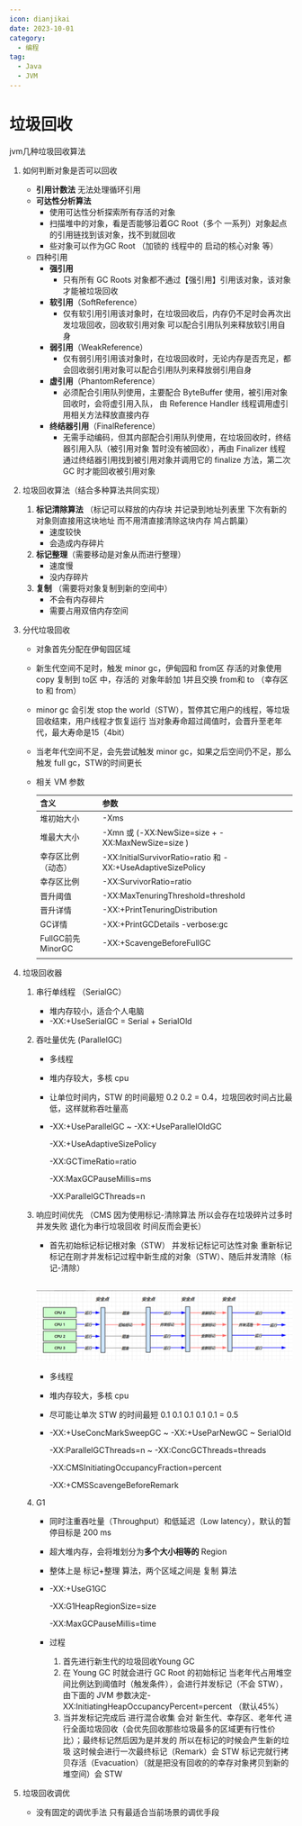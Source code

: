 ```yaml
---
icon: dianjikai
date: 2023-10-01
category:
  - 编程
tag:
  - Java
  - JVM
---
```

# 垃圾回收
jvm几种垃圾回收算法
<!-- more -->

1. 如何判断对象是否可以回收

   - **引用计数法**  无法处理循环引用
   - **可达性分析算法**
     - 使用可达性分析探索所有存活的对象
     - 扫描堆中的对象，看是否能够沿着GC Root（多个 一系列）对象起点的引用链找到该对象，找不到就回收
     - 些对象可以作为GC Root  （加锁的  线程中的  启动的核心对象  等）
   - 四种引用
     - **强引用** 
       - 只有所有 GC Roots 对象都不通过【强引用】引用该对象，该对象才能被垃圾回收 
     - **软引用**（SoftReference） 
       - 仅有软引用引用该对象时，在垃圾回收后，内存仍不足时会再次出发垃圾回收，回收软引用对象 可以配合引用队列来释放软引用自身 
     - **弱引用**（WeakReference） 
       - 仅有弱引用引用该对象时，在垃圾回收时，无论内存是否充足，都会回收弱引用对象可以配合引用队列来释放弱引用自身 
     - **虚引用**（PhantomReference） 
       - 必须配合引用队列使用，主要配合 ByteBuffer 使用，被引用对象回收时，会将虚引用入队， 由 Reference Handler 线程调用虚引用相关方法释放直接内存 
     - **终结器引用**（FinalReference） 
       - 无需手动编码，但其内部配合引用队列使用，在垃圾回收时，终结器引用入队（被引用对象 暂时没有被回收），再由 Finalizer 线程通过终结器引用找到被引用对象并调用它的 finalize 方法，第二次 GC 时才能回收被引用对象

2. 垃圾回收算法（结合多种算法共同实现）

   1. **标记清除算法** （标记可以释放的内存块 并记录到地址列表里  下次有新的对象则直接用这块地址  而不用清直接清除这块内存  鸠占鹊巢）
      - 速度较快
      - 会造成内存碎片
   2. **标记整理**（需要移动是对象从而进行整理）
      - 速度慢
      - 没内存碎片
   3. **复制** （需要将对象复制到新的空间中）
      - 不会有内存碎片 
      - 需要占用双倍内存空间

3. 分代垃圾回收

   - 对象首先分配在伊甸园区域 

   - 新生代空间不足时，触发 minor gc，伊甸园和 from区 存活的对象使用 copy 复制到 to区 中，存活的 对象年龄加 1并且交换 from和 to （幸存区 to 和  from）

   - minor gc 会引发 stop the world（STW），暂停其它用户的线程，等垃圾回收结束，用户线程才恢复运行 当对象寿命超过阈值时，会晋升至老年代，最大寿命是15（4bit） 

   - 当老年代空间不足，会先尝试触发 minor gc，如果之后空间仍不足，那么触发 full gc，STW的时间更长

   - 相关 VM 参数

     | **含义**           | **参数**                                                     |
     | ------------------ | ------------------------------------------------------------ |
     | 堆初始大小         | -Xms                                                         |
     | 堆最大大小         | -Xmn 或 (-XX:NewSize=size + -XX:MaxNewSize=size )            |
     | 幸存区比例（动态） | -XX:InitialSurvivorRatio=ratio 和 -XX:+UseAdaptiveSizePolicy |
     | 幸存区比例         | -XX:SurvivorRatio=ratio                                      |
     | 晋升阈值           | -XX:MaxTenuringThreshold=threshold                           |
     | 晋升详情           | -XX:+PrintTenuringDistribution                               |
     | GC详情             | -XX:+PrintGCDetails -verbose:gc                              |
     | FullGC前先MinorGC  | -XX:+ScavengeBeforeFullGC                                    |
     |                    |                                                              |

4. 垃圾回收器

   1. 串行单线程 （SerialGC）

      - 堆内存较小，适合个人电脑 
      - -XX:+UseSerialGC = Serial + SerialOld

   2. 吞吐量优先 (ParallelGC)

      - 多线程 

      - 堆内存较大，多核 cpu 

      - 让单位时间内，STW 的时间最短 0.2 0.2 = 0.4，垃圾回收时间占比最低，这样就称吞吐量高 

      - -XX:+UseParallelGC ~ -XX:+UseParallelOldGC 

        -XX:+UseAdaptiveSizePolicy 

        -XX:GCTimeRatio=ratio 

        -XX:MaxGCPauseMillis=ms 

        -XX:ParallelGCThreads=n

   3. 响应时间优先 （CMS 因为使用标记-清除算法 所以会存在垃圾碎片过多时 并发失败  退化为串行垃圾回收  时间反而会更长）

      - 首先初始标记标记根对象（STW）  并发标记标记可达性对象  重新标记标记在刚才并发标记过程中新生成的对象（STW）、随后并发清除（标记-清除）

      ​	![](../img/jvm1.png)

      - 多线程

      - 堆内存较大，多核 cpu 

      - 尽可能让单次 STW 的时间最短 0.1 0.1 0.1 0.1 0.1 = 0.5

      - -XX:+UseConcMarkSweepGC ~ -XX:+UseParNewGC ~ SerialOld 

        -XX:ParallelGCThreads=n ~ -XX:ConcGCThreads=threads 

        -XX:CMSInitiatingOccupancyFraction=percent 

        -XX:+CMSScavengeBeforeRemark

   4. G1 

      - 同时注重吞吐量（Throughput）和低延迟（Low latency），默认的暂停目标是 200 ms 

      - 超大堆内存，会将堆划分为**多个大小相等的** Region 

      - 整体上是 标记+整理 算法，两个区域之间是 复制 算法  

      - -XX:+UseG1GC 

        -XX:G1HeapRegionSize=size 

        -XX:MaxGCPauseMillis=time

      - 过程

        1. 首先进行新生代的垃圾回收Young GC
        2. 在 Young GC 时就会进行 GC Root 的初始标记  当老年代占用堆空间比例达到阈值时（触发条件），会进行并发标记（不会 STW），由下面的 JVM 参数决定-XX:InitiatingHeapOccupancyPercent=percent （默认45%） 
        3. 当并发标记完成后 进行混合收集  会对 新生代、幸存区、老年代 进行全面垃圾回收（会优先回收那些垃圾最多的区域更有行性价比）；最终标记然后因为是并发的  所以在标记的时候会产生新的垃圾  这时候会进行一次最终标记（Remark）会 STW 标记完就行拷贝存活（Evacuation）（就是把没有回收的的幸存对象拷贝到新的堆空间）会 STW

5. 垃圾回收调优

   - 没有固定的调优手法  只有最适合当前场景的调优手段